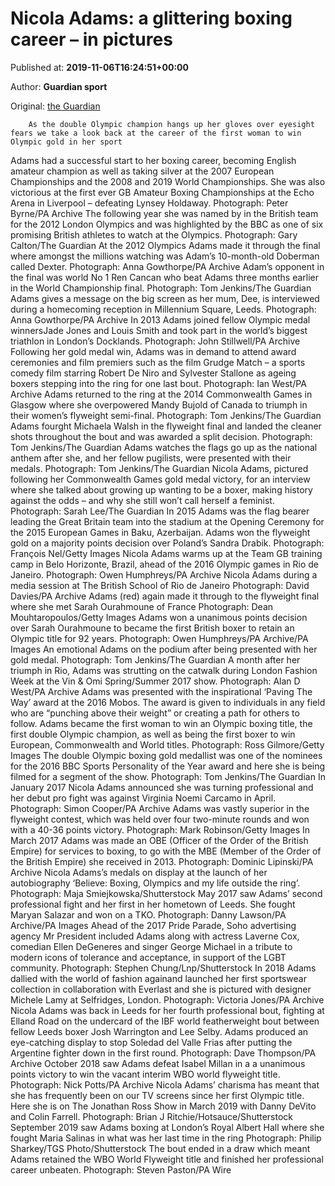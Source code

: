 
# Nicola Adams: a glittering boxing career – in pictures

Published at: **2019-11-06T16:24:51+00:00**

Author: **Guardian sport**

Original: [the Guardian](https://www.theguardian.com/sport/gallery/2019/nov/06/nicola-adams-glittering-boxing-career-in-pictures)


        As the double Olympic champion hangs up her gloves over eyesight fears we take a look back at the career of the first woman to win Olympic gold in her sport
      
Adams had a successful start to her boxing career, becoming English amateur champion as well as taking silver at the 2007 European Championships and the 2008 and 2019 World Championships. She was also victorious at the first ever GB Amateur Boxing Championships at the Echo Arena in Liverpool – defeating Lynsey Holdaway.
Photograph: Peter Byrne/PA Archive
The following year she was named by in the British team for the 2012 London Olympics and was highlighted by the BBC as one of six promising British athletes to watch at the Olympics.
Photograph: Gary Calton/The Guardian
At the 2012 Olympics Adams made it through the final where amongst the millions watching was Adam’s 10-month-old Doberman called Dexter.
Photograph: Anna Gowthorpe/PA Archive
Adam’s opponent in the final was world No 1 Ren Cancan who beat Adams three months earlier in the World Championship final.
Photograph: Tom Jenkins/The Guardian
Adams gives a message on the big screen as her mum, Dee, is interviewed during a homecoming reception in Millennium Square, Leeds.
Photograph: Anna Gowthorpe/PA Archive
In 2013 Adams joined fellow Olympic medal winnersJade Jones and Louis Smith and took part in the world’s biggest triathlon in London’s Docklands.
Photograph: John Stillwell/PA Archive
Following her gold medal win, Adams was in demand to attend award ceremonies and film premiers such as the film Grudge Match – a sports comedy film starring Robert De Niro and Sylvester Stallone as ageing boxers stepping into the ring for one last bout.
Photograph: Ian West/PA Archive
Adams returned to the ring at the 2014 Commonwealth Games in Glasgow where she overpowered Mandy Bujold of Canada to triumph in their women’s flyweight semi-final.
Photograph: Tom Jenkins/The Guardian
Adams fourght Michaela Walsh in the flyweight final and landed the cleaner shots throughout the bout and was awarded a split decision.
Photograph: Tom Jenkins/The Guardian
Adams watches the flags go up as the national anthem after she, and her fellow pugilists, were presented with their medals.
Photograph: Tom Jenkins/The Guardian
Nicola Adams, pictured following her Commonwealth Games gold medal victory, for an interview where she talked about growing up wanting to be a boxer, making history against the odds – and why she still won’t call herself a feminist.
Photograph: Sarah Lee/The Guardian
In 2015 Adams was the flag bearer leading the Great Britain team into the stadium at the Opening Ceremony for the 2015 European Games in Baku, Azerbaijan. Adams won the flyweight gold on a majority points decision over Poland’s Sandra Drabik.
Photograph: François Nel/Getty Images
Nicola Adams warms up at the Team GB training camp in Belo Horizonte, Brazil, ahead of the 2016 Olympic games in Rio de Janeiro.
Photograph: Owen Humphreys/PA Archive
Nicola Adams during a media session at The British School of Rio de Janeiro
Photograph: David Davies/PA Archive
Adams (red) again made it through to the flyweight final where she met Sarah Ourahmoune of France
Photograph: Dean Mouhtaropoulos/Getty Images
Adams won a unanimous points decision over Sarah Ourahmoune to became the first British boxer to retain an Olympic title for 92 years.
Photograph: Owen Humphreys/PA Archive/PA Images
An emotional Adams on the podium after being presented with her gold medal.
Photograph: Tom Jenkins/The Guardian
A month after her triumph in Rio, Adams was strutting on the catwalk during London Fashion Week at the Vin & Omi Spring/Summer 2017 show.
Photograph: Alan D West/PA Archive
Adams was presented with the inspirational ‘Paving The Way’ award at the 2016 Mobos. The award is given to individuals in any field who are “punching above their weight” or creating a path for others to follow. Adams became the first woman to win an Olympic boxing title, the first double Olympic champion, as well as being the first boxer to win European, Commonwealth and World titles.
Photograph: Ross Gilmore/Getty Images
The double Olympic boxing gold medallist was one of the nominees for the 2016 BBC Sports Personality of the Year award and here she is being filmed for a segment of the show.
Photograph: Tom Jenkins/The Guardian
In January 2017 Nicola Adams announced she was turning professional and her debut pro fight was against Virginia Noemi Carcamo in April.
Photograph: Simon Cooper/PA Archive
Adams was vastly superior in the flyweight contest, which was held over four two-minute rounds and won with a 40-36 points victory.
Photograph: Mark Robinson/Getty Images
In March 2017 Adams was made an OBE (Officer of the Order of the British Empire) for services to boxing, to go with the MBE (Member of the Order of the British Empire) she received in 2013.
Photograph: Dominic Lipinski/PA Archive
Nicola Adams’s medals on display at the launch of her autobiography ‘Believe: Boxing, Olympics and my life outside the ring’.
Photograph: Maja Smiejkowska/Shutterstock
May 2017 saw Adams’ second professional fight and her first in her hometown of Leeds. She fought Maryan Salazar and won on a TKO.
Photograph: Danny Lawson/PA Archive/PA Images
Ahead of the 2017 Pride Parade, Soho advertising agency Mr President included Adams along with actress Laverne Cox, comedian Ellen DeGeneres and singer George Michael in a tribute to modern icons of tolerance and acceptance, in support of the LGBT community.
Photograph: Stephen Chung/Lnp/Shutterstock
In 2018 Adams dallied with the world of fashion againand launched her first sportswear collection in collaboration with Everlast and she is pictured with designer Michele Lamy at Selfridges, London.
Photograph: Victoria Jones/PA Archive
Nicola Adams was back in Leeds for her fourth professional bout, fighting at Elland Road on the undercard of the IBF world featherweight bout between fellow Leeds boxer Josh Warrington and Lee Selby. Adams produced an eye-catching display to stop Soledad del Valle Frias after putting the Argentine fighter down in the first round.
Photograph: Dave Thompson/PA Archive
October 2018 saw Adams defeat Isabel Millan in a a unanimous points victory to win the vacant interim WBO world flyweight title.
Photograph: Nick Potts/PA Archive
Nicola Adams’ charisma has meant that she has frequently been on our TV screens since her first Olympic title. Here she is on The Jonathan Ross Show in March 2019 with Danny DeVito and Colin Farrell.
Photograph: Brian J Ritchie/Hotsauce/Shutterstock
September 2019 saw Adams boxing at London’s Royal Albert Hall where she fought Maria Salinas in what was her last time in the ring
Photograph: Philip Sharkey/TGS Photo/Shutterstock
The bout ended in a draw which meant Adams retained the WBO World Flyweight title and finished her professional career unbeaten.
Photograph: Steven Paston/PA Wire

